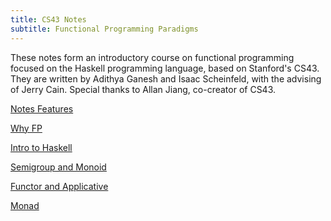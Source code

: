 ```yaml
---
title: CS43 Notes
subtitle: Functional Programming Paradigms
---
```


These notes form an introductory course on functional programming focused
on the Haskell programming language, based on Stanford's CS43. They are written by
Adithya Ganesh and Isaac Scheinfeld, with the advising of Jerry Cain.  Special thanks to
Allan Jiang, co-creator of CS43.

[Notes Features](notes/01_Notes_features.html)

[Why FP](notes/02_Why_Functional_Programming.html)

[Intro to Haskell](notes/03_Introduction_to_Haskell.html)

[Semigroup and Monoid](notes/07_Semigroup_and_Monoid.html)

[Functor and Applicative](notes/08_Functor.html)

[Monad](notes/09_Monad.html)
